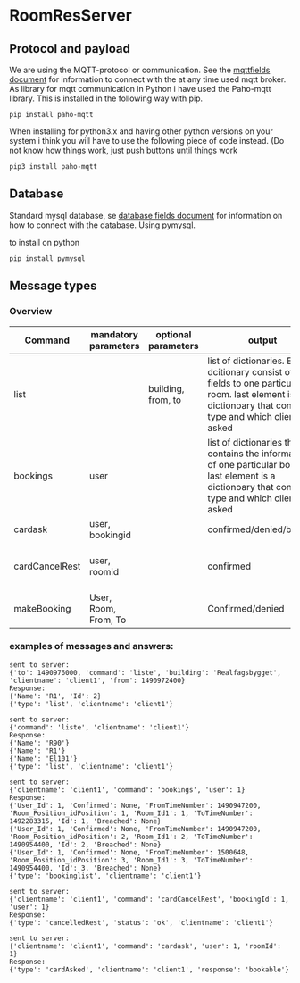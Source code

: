 # RoomResServer

## Protocol and payload
We are using the MQTT-protocol or communication. See the [mqttfields document](mqttFields.py) for information to connect with the at any time used mqtt broker. As library for
mqtt communication in Python i have used the Paho-mqtt library. This is installed in the following way with pip.

```
pip install paho-mqtt
```

When installing for python3.x and having other python versions on your system i think you will have to use the following piece of code instead. (Do not know how things work, just push buttons until things work

```
pip3 install paho-mqtt
```

## Database

Standard mysql database, se [database fields document](DBfields.py) for information on how to connect with the database.
Using pymysql.

to install on python

```
pip install pymysql
```

## Message types

### Overview

|Command|mandatory parameters|optional parameters|output|implemented|
|---|---|---|---|---|
|list | |building, from, to|list of dictionaries. Every dcitionary consist of the fields to one particular room. last element is a dictionoary that contains type and which client asked|YES|
|bookings|user| |list of dictionaries that contains the information of one particular booking. last element is a dictionoary that contains type and which client asked|YES|
|cardask|user, bookingid|   |confirmed/denied/booked|YES|
|cardCancelRest|user, roomid|   |confirmed|YES (will add checking if time already is expired)|
|makeBooking|User, Room, From, To|  |Confirmed/denied|NO|



### examples of messages and answers:


```
sent to server:
{'to': 1490976000, 'command': 'liste', 'building': 'Realfagsbygget', 'clientname': 'client1', 'from': 1490972400}
Response:
{'Name': 'R1', 'Id': 2}
{'type': 'list', 'clientname': 'client1'}

sent to server:
{'command': 'liste', 'clientname': 'client1'}
Response:
{'Name': 'R90'}
{'Name': 'R1'}
{'Name': 'El101'}
{'type': 'list', 'clientname': 'client1'}

sent to server:
{'clientname': 'client1', 'command': 'bookings', 'user': 1}
Response:
{'User_Id': 1, 'Confirmed': None, 'FromTimeNumber': 1490947200, 'Room_Position_idPosition': 1, 'Room_Id1': 1, 'ToTimeNumber': 1492283315, 'Id': 1, 'Breached': None}
{'User_Id': 1, 'Confirmed': None, 'FromTimeNumber': 1490947200, 'Room_Position_idPosition': 2, 'Room_Id1': 2, 'ToTimeNumber': 1490954400, 'Id': 2, 'Breached': None}
{'User_Id': 1, 'Confirmed': None, 'FromTimeNumber': 1500648, 'Room_Position_idPosition': 3, 'Room_Id1': 3, 'ToTimeNumber': 1490954400, 'Id': 3, 'Breached': None}
{'type': 'bookinglist', 'clientname': 'client1'}

sent to server:
{'clientname': 'client1', 'command': 'cardCancelRest', 'bookingId': 1, 'user': 1}
Response:
{'type': 'cancelledRest', 'status': 'ok', 'clientname': 'client1'}

sent to server:
{'clientname': 'client1', 'command': 'cardask', 'user': 1, 'roomId': 1}
Response:
{'type': 'cardAsked', 'clientname': 'client1', 'response': 'bookable'}
```